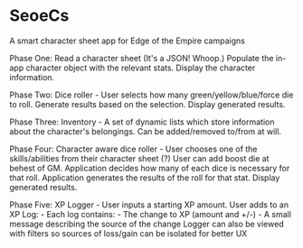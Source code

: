 # SeoeCs
A smart character sheet app for Edge of the Empire campaigns

Phase One:
  Read a character sheet (It's a JSON! Whoop.)
  Populate the in-app character object with the relevant stats.
  Display the character information.
  

Phase Two:
  Dice roller - 
    User selects how many green/yellow/blue/force die to roll.
    Generate results based on the selection.
    Display generated results.
    
Phase Three:
  Inventory -
    A set of dynamic lists which store information about the character's belongings.
    Can be added/removed to/from at will.
    
Phase Four:
  Character aware dice roller -
    User chooses one of the skills/abilities from their character sheet
    (?) User can add boost die at behest of GM.
    Application decides how many of each dice is necessary for that roll.
    Application generates the results of the roll for that stat.
    Display generated results.

Phase Five:
  XP Logger -
    User inputs a starting XP amount.
    User adds to an XP Log:
      - Each log contains:
        - The change to XP (amount and +/-)
        - A small message describing the source of the change
    Logger can also be viewed with filters so sources of loss/gain can be isolated for better UX

